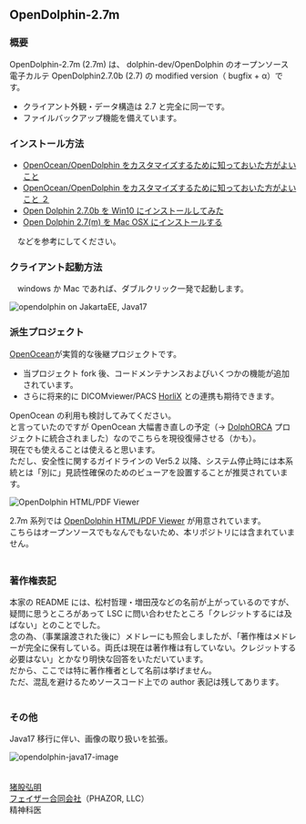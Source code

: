 ## OpenDolphin-2.7m

### 概要
OpenDolphin-2.7m (2.7m) は、 dolphin-dev/OpenDolphin のオープンソース電子カルテ OpenDolphin2.7.0b (2.7) の modified version（ bugfix + α）です。
 * クライアント外観・データ構造は 2.7 と完全に同一です。
 * ファイルバックアップ機能を備えています。

### インストール方法

 * [OpenOcean/OpenDolphin をカスタマイズするために知っておいた方がよいこと](https://phazor.info/OpenOcean/?p=1)
 * [OpenOcean/OpenDolphin をカスタマイズするために知っておいた方がよいこと ２](https://phazor.info/OpenOcean/?p=217)
 * [Open Dolphin 2.7.0b を Win10 にインストールしてみた](https://phazor.info/air/?page_id=543)
 * [Open Dolphin 2.7(m) を Mac OSX にインストールする](https://allnightnihon2b.net/blog-jp/?page_id=367)

　などを参考にしてください。

### クライアント起動方法
　windows か Mac であれば、ダブルクリック一発で起動します。  
  
![opendolphin on JakartaEE, Java17](https://user-images.githubusercontent.com/8698703/200154977-39c4a66a-058d-40a5-b12d-d3bc1dc7aad2.png)
  
  
### 派生プロジェクト
[OpenOcean](https://github.com/air-h-128k-il/OpenOcean)が実質的な後継プロジェクトです。  
  
* 当プロジェクト fork 後、コードメンテナンスおよびいくつかの機能が追加されています。  
* さらに将来的に DICOMviewer/PACS [HorliX](https://github.com/air-h-128k-il/HorliX) との連携も期待できます。  
  
OpenOcean の利用も検討してみてください。  
と言っていたのですが OpenOcean 大幅書き直しの予定（→ [DolphORCA](https://p-horlix.net/blog/?page_id=346) プロジェクトに統合されました）なのでこちらを現役復帰させる（かも）。  
現在でも使えることは使えると思います。  
ただし、安全性に関するガイドラインの Ver5.2 以降、システム停止時には本系統とは「別に」見読性確保のためのビューアを設置することが推奨されています。 
   
![OpenDolphin HTML/PDF Viewer](https://i0.wp.com/p-horlix.net/blog/wp-content/uploads/2022/05/OpenDolphin_HTML_PDF_Viewer_inomata_air-h-128k-il.png?w=900&ssl=1)
  
2.7m 系列では [OpenDolphin HTML/PDF Viewer](https://p-horlix.net/blog/?p=289) が用意されています。  
こちらはオープンソースでもなんでもないため、本リポジトリには含まれていません。  
　　
### 著作権表記  
本家の README には、松村哲理・増田茂などの名前が上がっているのですが、疑問に思うところがあって LSC に問い合わせたところ「クレジットするには及ばない」とのことでした。  
念の為、（事業譲渡された後に）メドレーにも照会しましたが、「著作権はメドレーが完全に保有している。両氏は現在は著作権は有していない。クレジットする必要はない」とかなり明快な回答をいただいています。  
だから、ここでは特に著作権者として名前は挙げません。  
ただ、混乱を避けるためソースコード上での author 表記は残してあります。  
<br>
### その他
Java17 移行に伴い、画像の取り扱いを拡張。  
  
  ![opendolphin-java17-image](https://user-images.githubusercontent.com/8698703/200156601-e4ad9bce-aecf-48ec-b7ae-b3ce92712777.png)  
　　
    
[猪股弘明](https://phazor.info/blog-ja/?page_id=2)  
[フェイザー合同会社](https://phazor.info)（PHAZOR, LLC）  
精神科医  
